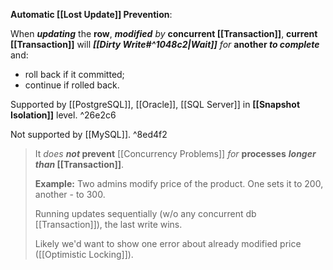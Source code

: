 **Automatic [[Lost Update]] Prevention**:

When ***updating*** the **row**,
	***modified** by* **concurrent [[Transaction]]**,
**current [[Transaction]]** will ***[[Dirty Write#^1048c2|Wait]]** for* **another *to complete***  and: 
- roll back if it committed;
- continue if rolled back.

Supported by [[PostgreSQL]], [[Oracle]], [[SQL Server]]
in **[[Snapshot Isolation]]** level. ^26e2c6

Not supported by [[MySQL]]. ^8ed4f2

> It *does* ***not* prevent** [[Concurrency Problems]]
> 	*for* **processes** ***longer than* [[Transaction]]**.
> 
> **Example:** 
> Two admins modify price of the product. 
> One sets it to 200, another - to 300.
> 
> Running updates sequentially (w/o any concurrent db [[Transaction]]), the last write wins. 
> 
> Likely we'd want to show one error about already modified price ([[Optimistic Locking]]). 

